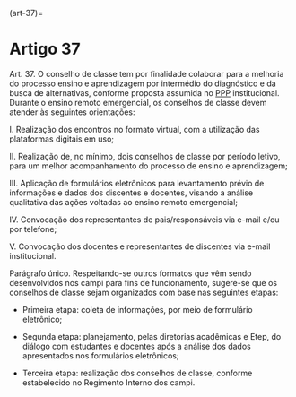 (art-37)=

# Artigo 37

Art. 37. O conselho de classe tem por finalidade colaborar para a melhoria do processo ensino e aprendizagem por
intermédio do diagnóstico e da busca de alternativas, conforme proposta assumida no [PPP](https://portal.ifrn.edu.br/institucional/projeto-politico-pedagogico-1/lateral/menu-1) institucional. Durante o
ensino remoto emergencial, os conselhos de classe devem atender às seguintes orientações:

I. Realização dos encontros no formato virtual, com a utilização das plataformas digitais em uso;

II. Realização de, no mínimo, dois conselhos de classe por período letivo, para um melhor acompanhamento do
processo de ensino e aprendizagem;

III. Aplicação de formulários eletrônicos para levantamento prévio de informações e dados dos discentes e
docentes, visando a análise qualitativa das ações voltadas ao ensino remoto emergencial;

IV. Convocação dos representantes de pais/responsáveis via e-mail e/ou por telefone;

V. Convocação dos docentes e representantes de discentes via e-mail institucional.

Parágrafo único. Respeitando-se outros formatos que vêm sendo desenvolvidos nos campi para fins de
funcionamento, sugere-se que os conselhos de classe sejam organizados com base nas seguintes etapas:

- Primeira etapa: coleta de informações, por meio de formulário eletrônico;

- Segunda etapa: planejamento, pelas diretorias acadêmicas e Etep, do diálogo com estudantes e docentes após a
análise dos dados apresentados nos formulários eletrônicos;

- Terceira etapa: realização dos conselhos de classe, conforme estabelecido no Regimento Interno dos campi.
